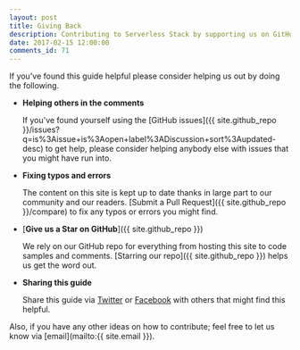 ```yaml
---
layout: post
title: Giving Back
description: Contributing to Serverless Stack by supporting us on GitHub and helping keep the content up to date.
date: 2017-02-15 12:00:00
comments_id: 71
---
```


If you've found this guide helpful please consider helping us out by doing the following.

- **Helping others in the comments**

  If you've found yourself using the [GitHub issues]({{ site.github_repo }}/issues?q=is%3Aissue+is%3Aopen+label%3ADiscussion+sort%3Aupdated-desc) to get help, please consider helping anybody else with issues that you might have run into.

- **Fixing typos and errors**

  The content on this site is kept up to date thanks in large part to our community and our readers. [Submit a Pull Request]({{ site.github_repo }}/compare) to fix any typos or errors you might find.

- [**Give us a Star on GitHub**]({{ site.github_repo }})

  We rely on our GitHub repo for everything from hosting this site to code samples and comments. [Starring our repo]({{ site.github_repo }}) helps us get the word out.

- **Sharing this guide**

  Share this guide via <a href="https://twitter.com/intent/tweet?text={{ site.title }}&url={{ site.url }}" target="_blank">Twitter</a> or <a href="https://www.facebook.com/sharer/sharer.php?u={{ site.url }}&p[title]={{ site.title }}" target="_blank">Facebook</a> with others that might find this helpful.

Also, if you have any other ideas on how to contribute; feel free to let us know via [email](mailto:{{ site.email }}).
